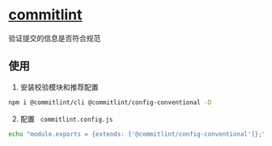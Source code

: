 # [commitlint](https://www.npmjs.com/package/@commitlint/cli)
验证提交的信息是否符合规范

## 使用
1. 安装校验模块和推荐配置
```bash
npm i @commitlint/cli @commitlint/config-conventional -D
```
2. 配置 ` commitlint.config.js`
```bash
echo "module.exports = {extends: ['@commitlint/config-conventional']};" > commitlint.config.js
```

